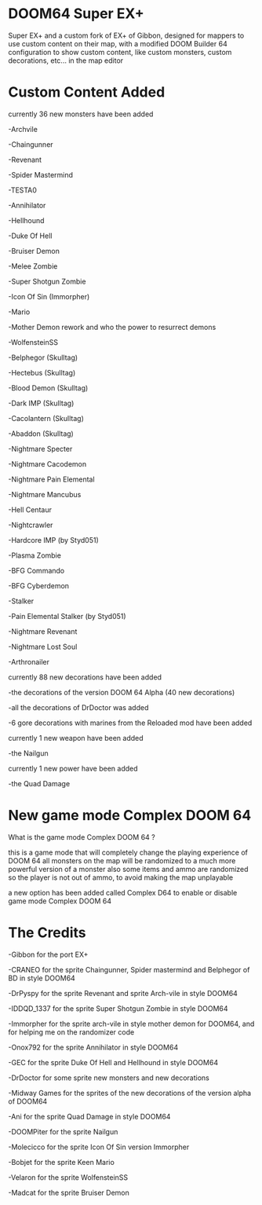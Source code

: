 # DOOM64 Super EX+
Super EX+ and a custom fork of  EX+ of Gibbon, designed for mappers to use custom content on their map, with a modified DOOM Builder 64 configuration to show custom content, like custom monsters, custom decorations, etc... in the map editor

# Custom Content Added
currently 36 new monsters have been added

-Archvile

-Chaingunner

-Revenant

-Spider Mastermind

-TESTA0

-Annihilator 

-Hellhound

-Duke Of Hell

-Bruiser Demon

-Melee Zombie

-Super Shotgun Zombie

-Icon Of Sin (Immorpher)

-Mario

-Mother Demon rework and who the power to resurrect demons

-WolfensteinSS

-Belphegor (Skulltag)

-Hectebus (Skulltag)

-Blood Demon (Skulltag)

-Dark IMP (Skulltag)

-Cacolantern (Skulltag)

-Abaddon (Skulltag)

-Nightmare Specter 

-Nightmare Cacodemon

-Nightmare Pain Elemental

-Nightmare Mancubus

-Hell Centaur

-Nightcrawler

-Hardcore IMP (by Styd051)

-Plasma Zombie

-BFG Commando

-BFG Cyberdemon

-Stalker

-Pain Elemental Stalker (by Styd051)

-Nightmare Revenant

-Nightmare Lost Soul

-Arthronailer 

currently 88 new decorations have been added

-the decorations of the version DOOM 64 Alpha (40 new decorations)

-all the decorations of DrDoctor was added

-6 gore decorations with marines from the Reloaded mod have been added

currently 1 new weapon have been added

-the Nailgun

currently 1 new power have been added

-the Quad Damage

# New game mode Complex DOOM 64 

What is the game mode Complex DOOM 64 ?

this is a game mode that will completely change the playing experience of DOOM 64 all monsters on the map will be randomized to a much more powerful version of a monster also some items and ammo are randomized so the player is not out of ammo, to avoid making the map unplayable

a new option has been added called Complex D64 to enable or disable game mode Complex DOOM 64 

# The Credits
-Gibbon for the port EX+

-CRANEO for the sprite Chaingunner, Spider mastermind and Belphegor of BD in style DOOM64 

-DrPyspy for the sprite Revenant and sprite Arch-vile in style DOOM64  

-IDDQD_1337 for the sprite Super Shotgun Zombie in style DOOM64

-Immorpher for the sprite arch-vile in style mother demon for DOOM64, and for helping me on the randomizer code 

-Onox792 for the sprite Annihilator in style DOOM64

-GEC for the sprite Duke Of Hell and Hellhound in style DOOM64

-DrDoctor for some sprite new monsters and new decorations

-Midway Games for the sprites of the new decorations of the version alpha of DOOM64

-Ani for the sprite Quad Damage in style DOOM64

-DOOMPiter for the sprite Nailgun 

-Molecicco for the sprite Icon Of Sin version Immorpher

-Bobjet for the sprite Keen Mario

-Velaron for the sprite WolfensteinSS

-Madcat for the sprite Bruiser Demon